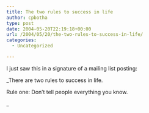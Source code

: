 ```yaml
---
title: The two rules to success in life
author: cpbotha
type: post
date: 2004-05-20T22:19:18+00:00
url: /2004/05/20/the-two-rules-to-success-in-life/
categories:
  - Uncategorized

---
```

I just saw this in a signature of a mailing list posting:

_There are two rules to success in life.
  
Rule one: Don&#8217;t tell people everything you know.
  
_
